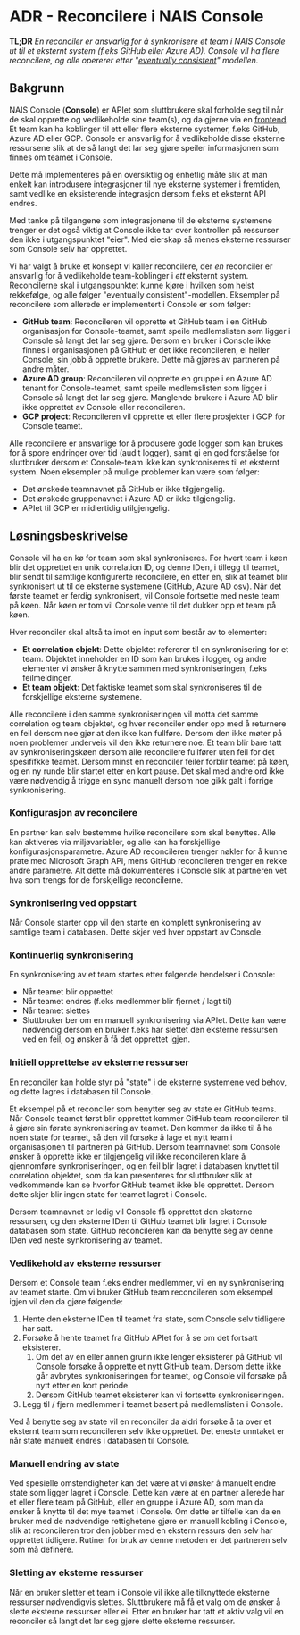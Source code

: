 # ADR - Reconcilere i NAIS Console

**TL;DR** *En reconciler er ansvarlig for å synkronisere et team i NAIS Console ut til et eksternt system (f.eks GitHub eller Azure AD). Console vil ha flere reconcilere, og alle opererer etter "[eventually consistent](https://en.wikipedia.org/wiki/Eventual_consistency)" modellen.*

## Bakgrunn

NAIS Console (**Console**) er APIet som sluttbrukere skal forholde seg til når de skal opprette og vedlikeholde sine team(s), og da gjerne via en [frontend](https://github.com/nais/console-frontend). Et team kan ha koblinger til ett eller flere eksterne systemer, f.eks GitHub, Azure AD eller GCP. Console er ansvarlig for å vedlikeholde disse eksterne ressursene slik at de så langt det lar seg gjøre speiler informasjonen som finnes om teamet i Console.

Dette må implementeres på en oversiktlig og enhetlig måte slik at man enkelt kan introdusere integrasjoner til nye eksterne systemer i fremtiden, samt vedlike en eksisterende integrasjon dersom f.eks et eksternt API endres.

Med tanke på tilgangene som integrasjonene til de eksterne systemene trenger er det også viktig at Console ikke tar over kontrollen på ressurser den ikke i utgangspunktet "eier". Med eierskap så menes eksterne ressurser som Console selv har opprettet.

Vi har valgt å bruke et konsept vi kaller reconcilere, der *en* reconciler er ansvarlig for å vedlikeholde team-koblinger i *ett* eksternt system. Reconcilerne skal i utgangspunktet kunne kjøre i hvilken som helst rekkefølge, og alle følger "eventually consistent"-modellen. Eksempler på reconcilere som allerede er implementert i Console er som følger:

- **GitHub team**: Reconcileren vil opprette et GitHub team i en GitHub organisasjon for Console-teamet, samt speile medlemslisten som ligger i Console så langt det lar seg gjøre. Dersom en bruker i Console ikke finnes i organisasjonen på GitHub er det ikke reconcileren, ei heller Console, sin jobb å opprette brukere. Dette må gjøres av partneren på andre måter.
- **Azure AD group**: Reconcileren vil opprette en gruppe i en Azure AD tenant for Console-teamet, samt speile medlemslisten som ligger i Console så langt det lar seg gjøre. Manglende brukere i Azure AD blir ikke opprettet av Console eller reconcileren.
- **GCP project**: Reconcileren vil opprette et eller flere prosjekter i GCP for Console teamet.

Alle reconcilere er ansvarlige for å produsere gode logger som kan brukes for å spore endringer over tid (audit logger), samt gi en god forståelse for sluttbruker dersom et Console-team ikke kan synkroniseres til et eksternt system. Noen eksempler på mulige problemer kan være som følger:

- Det ønskede teamnavnet på GitHub er ikke tilgjengelig.
- Det ønskede gruppenavnet i Azure AD er ikke tilgjengelig.
- APIet til GCP er midlertidig utilgjengelig.

## Løsningsbeskrivelse

Console vil ha en kø for team som skal synkroniseres. For hvert team i køen blir det opprettet en unik correlation ID, og denne IDen, i tillegg til teamet, blir sendt til samtlige konfigurerte reconcilere, en etter en, slik at teamet blir synkronisert ut til de eksterne systemene (GitHub, Azure AD osv). Når det første teamet er ferdig synkronisert, vil Console fortsette med neste team på køen. Når køen er tom vil Console vente til det dukker opp et team på køen.

Hver reconciler skal altså ta imot en input som består av to elementer:

- **Et correlation objekt**: Dette objektet refererer til en synkronisering for et team. Objektet inneholder en ID som kan brukes i logger, og andre elementer vi ønsker å knytte sammen med synkroniseringen, f.eks feilmeldinger.
- **Et team objekt**: Det faktiske teamet som skal synkroniseres til de forskjellige eksterne systemene.

Alle reconcilere i den samme synkroniseringen vil motta det samme correlation og team objektet, og hver reconciler ender opp med å returnere en feil dersom noe gjør at den ikke kan fullføre. Dersom den ikke møter på noen problemer underveis vil den ikke returnere noe. Et team blir bare tatt av synkroniseringskøen dersom alle reconcilere fullfører uten feil for det spesififkke teamet. Dersom minst en reconciler feiler forblir teamet på køen, og en ny runde blir startet etter en kort pause. Det skal med andre ord ikke være nødvendig å trigge en sync manuelt dersom noe gikk galt i forrige synkronisering.

### Konfigurasjon av reconcilere

En partner kan selv bestemme hvilke reconcilere som skal benyttes. Alle kan aktiveres via miljøvariabler, og alle kan ha forskjellige konfigurasjonsparametre. Azure AD reconcileren trenger nøkler for å kunne prate med Microsoft Graph API, mens GitHub reconcileren trenger en rekke andre parametre. Alt dette må dokumenteres i Console slik at partneren vet hva som trengs for de forskjellige reconcilerne.

### Synkronisering ved oppstart

Når Console starter opp vil den starte en komplett synkronisering av samtlige team i databasen. Dette skjer ved hver oppstart av Console. 

### Kontinuerlig synkronisering

En synkronisering av et team startes etter følgende hendelser i Console:

- Når teamet blir opprettet
- Når teamet endres (f.eks medlemmer blir fjernet / lagt til)
- Når teamet slettes
- Sluttbruker ber om en manuell synkronisering via APIet. Dette kan være nødvendig dersom en bruker f.eks har slettet den eksterne ressursen ved en feil, og ønsker å få det opprettet igjen.

### Initiell opprettelse av eksterne ressurser

En reconciler kan holde styr på "state" i de eksterne systemene ved behov, og dette lagres i databasen til Console.

Et eksempel på et reconciler som benytter seg av state er GitHub teams. Når Console teamet først blir opprettet kommer GitHub team reconcileren til å gjøre sin første synkronisering av teamet. Den kommer da ikke til å ha noen state for teamet, så den vil forsøke å lage et nytt team i organisasjonen til partneren på GitHub. Dersom teamnavnet som Console ønsker å opprette ikke er tilgjengelig vil ikke reconcileren klare å gjennomføre synkroniseringen, og en feil blir lagret i databasen knyttet til correlation objektet, som da kan presenteres for sluttbruker slik at vedkommende kan se hvorfor GitHub teamet ikke ble opprettet. Dersom dette skjer blir ingen state for teamet lagret i Console.

Dersom teamnavnet er ledig vil Console få opprettet den eksterne ressursen, og den eksterne IDen til GitHub teamet blir lagret i Console databasen som state. GitHub reconcileren kan da benytte seg av denne IDen ved neste synkronisering av teamet.

### Vedlikehold av eksterne ressurser

Dersom et Console team f.eks endrer medlemmer, vil en ny synkronisering av teamet starte. Om vi bruker GitHub team reconcileren som eksempel igjen vil den da gjøre følgende:

1. Hente den eksterne IDen til teamet fra state, som Console selv tidligere har satt.
2. Forsøke å hente teamet fra GitHub APIet for å se om det fortsatt eksisterer.
   1. Om det av en eller annen grunn ikke lenger eksisterer på GitHub vil Console forsøke å opprette et nytt GitHub team. Dersom dette ikke går avbrytes synkroniseringen for teamet, og Console vil forsøke på nytt etter en kort periode.
   2. Dersom GitHub teamet eksisterer kan vi fortsette synkroniseringen.
3. Legg til / fjern medlemmer i teamet basert på medlemslisten i Console.

Ved å benytte seg av state vil en reconciler da aldri forsøke å ta over et eksternt team som reconcileren selv ikke opprettet. Det eneste unntaket er når state manuelt endres i databasen til Console. 

### Manuell endring av state

Ved spesielle omstendigheter kan det være at vi ønsker å manuelt endre state som ligger lagret i Console. Dette kan være at en partner allerede har et eller flere team på GitHub, eller en gruppe i Azure AD, som man da ønsker å knytte til det mye teamet i Console. Om dette er tilfelle kan da en bruker med de nødvendige rettighetene gjøre en manuell kobling i Console, slik at reconcileren tror den jobber med en ekstern ressurs den selv har opprettet tidligere. Rutiner for bruk av denne metoden er det partneren selv som må definere.

### Sletting av eksterne ressurser

Når en bruker sletter et team i Console vil ikke alle tilknyttede eksterne ressurser nødvendigvis slettes. Sluttbrukere må få et valg om de ønsker å slette eksterne ressurser eller ei. Etter en bruker har tatt et aktiv valg vil en reconciler så langt det lar seg gjøre slette eksterne ressurser.